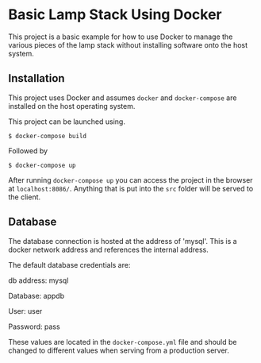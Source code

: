# Basic Lamp Stack Using Docker

This project is a basic example for how to use Docker to manage the various pieces of the lamp stack without installing software onto the host system.

## Installation

This project uses Docker and assumes `docker` and `docker-compose` are installed on the host operating system.

This project can be launched using.

```
$ docker-compose build
```

Followed by

```
$ docker-compose up
```

After running `docker-compose up` you can access the project in the browser at `localhost:8086/`. Anything that is put into the `src` folder will be served to the client.

## Database

The database connection is hosted at the address of 'mysql'. This is a docker network address and references the internal address.

The default database credentials are:

db address: mysql

Database: appdb

User: user

Password: pass

These values are located in the `docker-compose.yml` file and should be changed to different values when serving from a production server.
